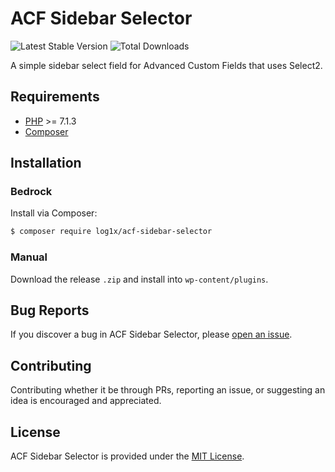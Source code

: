# ACF Sidebar Selector

![Latest Stable Version](https://img.shields.io/packagist/v/log1x/acf-sidebar-selector?style=flat-square)
![Total Downloads](https://img.shields.io/packagist/dt/log1x/acf-sidebar-selector?style=flat-square)

A simple sidebar select field for Advanced Custom Fields that uses Select2.

## Requirements

- [PHP](https://secure.php.net/manual/en/install.php) >= 7.1.3
- [Composer](https://getcomposer.org/download/)

## Installation

### Bedrock

Install via Composer:

```bash
$ composer require log1x/acf-sidebar-selector
```

### Manual

Download the release `.zip` and install into `wp-content/plugins`.

## Bug Reports

If you discover a bug in ACF Sidebar Selector, please [open an issue](https://github.com/log1x/acf-sidebar-selector/issues).

## Contributing

Contributing whether it be through PRs, reporting an issue, or suggesting an idea is encouraged and appreciated.

## License

ACF Sidebar Selector is provided under the [MIT License](https://github.com/log1x/acf-sidebar-selector/blob/master/LICENSE.md).
